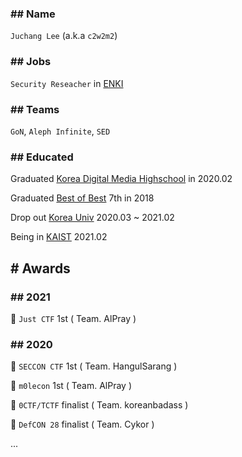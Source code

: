 ### ## Name
`Juchang Lee` (a.k.a `c2w2m2`)
### ## Jobs
`Security Reseacher` in [ENKI](http://enki.co.kr/)
### ## Teams
`GoN`, `Aleph Infinite`, `SED`
### ## Educated
Graduated [Korea Digital Media Highschool](http://dimigo.hs.kr/) in 2020.02

Graduated [Best of Best](https://www.kitribob.kr/) 7th in 2018

Drop out [Korea Univ](https://www.korea.ac.kr/) 2020.03 ~ 2021.02

Being in [KAIST](http://kaist.ac.kr/) 2021.02

## # Awards
### ## 2021
🥇 `Just CTF` 1st ( Team. AlPray ) 

### ## 2020
🥇 `SECCON CTF` 1st ( Team. HangulSarang ) 

🥇 `m0lecon` 1st ( Team. AlPray )

🏅 `0CTF/TCTF` finalist ( Team. koreanbadass )

🏅 `DefCON 28` finalist ( Team. Cykor )

...
